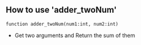 ## How to use 'adder_twoNum'

``` shell
function adder_twoNum(num1:int, num2:int)
```

- Get two arguments and Return the sum of them

